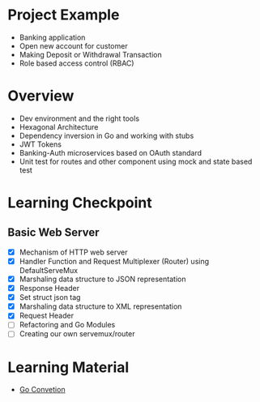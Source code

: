 # Project Example
- Banking application
- Open new account for customer
- Making Deposit or Withdrawal Transaction
- Role based access control (RBAC)

# Overview
- Dev environment and the right tools
- Hexagonal Architecture
- Dependency inversion in Go and working with stubs
- JWT Tokens
- Banking-Auth microservices based on OAuth standard
- Unit test for routes and other component using mock and state based test
# Learning Checkpoint
## Basic Web Server
- [x] Mechanism of HTTP web server
- [x] Handler Function and Request Multiplexer (Router) using DefaultServeMux
- [x] Marshaling data structure to JSON representation
- [x] Response Header
- [x] Set struct json tag
- [x] Marshaling data structure to XML representation
- [x] Request Header
- [ ] Refactoring and Go Modules
- [ ] Creating our own servemux/router

# Learning Material
- [Go Convetion](https://github.com/golang/go/wiki/CodeReviewComments#variable-names)